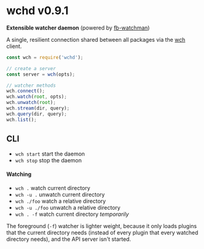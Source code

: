 # wchd v0.9.1

**Extensible watcher daemon** (powered by [fb-watchman][1])

A single, resilient connection shared between all packages via the [wch][2] client.

[1]: https://www.npmjs.com/package/fb-watchman
[2]: https://www.npmjs.com/package/wch

```js
const wch = require('wchd');

// create a server
const server = wch(opts);

// watcher methods
wch.connect();
wch.watch(root, opts);
wch.unwatch(root);
wch.stream(dir, query);
wch.query(dir, query);
wch.list();
```

## CLI

- `wch start` start the daemon
- `wch stop` stop the daemon

#### Watching

- `wch .` watch current directory
- `wch -u .` unwatch current directory
- `wch ./foo` watch a relative directory
- `wch -u ./foo` unwatch a relative directory
- `wch . -f` watch current directory *temporarily*

The foreground (`-f`) watcher is lighter weight, because it only loads plugins that the current directory needs (instead of every plugin that every watched directory needs), and the API server isn't started.
